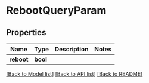 # RebootQueryParam

## Properties

Name | Type | Description | Notes
------------ | ------------- | ------------- | -------------
**reboot** | **bool** |  | 

[[Back to Model list]](../README.md#documentation-for-models) [[Back to API list]](../README.md#documentation-for-api-endpoints) [[Back to README]](../README.md)


